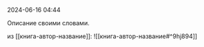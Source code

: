 2024-06-16 04:44


Описание своими словами. 


из [[книга-автор-название]]:
![[книга-автор-название#^9hj894]]